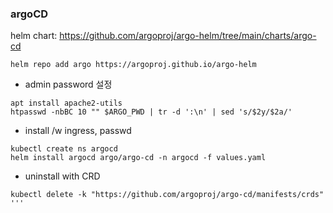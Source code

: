 ### argoCD  
helm chart: https://github.com/argoproj/argo-helm/tree/main/charts/argo-cd  
```  
helm repo add argo https://argoproj.github.io/argo-helm

```  

- admin password 설정  
```
apt install apache2-utils  
htpasswd -nbBC 10 "" $ARGO_PWD | tr -d ':\n' | sed 's/$2y/$2a/' 
```

- install  /w ingress, passwd
```
kubectl create ns argocd
helm install argocd argo/argo-cd -n argocd -f values.yaml 
```  

- uninstall with CRD  
```
kubectl delete -k "https://github.com/argoproj/argo-cd/manifests/crds"
'''
